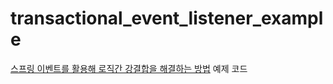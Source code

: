# transactional_event_listener_example

[스프링 이벤트를 활용해 로직간 강결합을 해결하는 방법](https://velog.io/@eastperson/%EC%8A%A4%ED%94%84%EB%A7%81-%EC%9D%B4%EB%B2%A4%ED%8A%B8%EB%A5%BC-%ED%99%9C%EC%9A%A9%ED%95%B4-%EB%A1%9C%EC%A7%81%EA%B0%84-%EA%B0%95%EA%B2%B0%ED%95%A9%EC%9D%84-%ED%95%B4%EA%B2%B0%ED%95%98%EB%8A%94-%EB%B0%A9%EB%B2%95) 예제 코드
